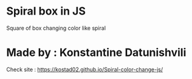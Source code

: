 # Spiral box in JS

Square of box changing color like spiral

# Made by : Konstantine Datunishvili

Check site : https://kostad02.github.io/Spiral-color-change-js/
